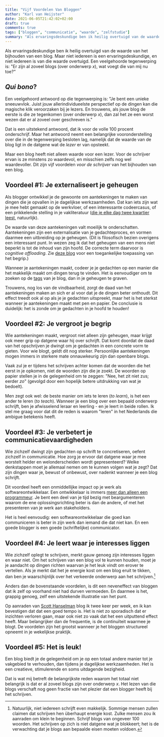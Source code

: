 ```yaml
---
title: "Vijf Voordelen Van Bloggen"
author: "Karl van Heijster"
date: 2021-06-05T21:42:02+02:00
draft: true
comments: true
tags: ["bloggen", "communicatie", "waarde", "zelfstudie"]
summary: "Als ervaringsdeskundige ben ik heilig overtuigd van de waarde van het bijhouden van een blog - voor de lezer, maar misschien nog wel meer voor de schrijver. Dit zijn vijf voordelen *voor de schrijver* van het bijhouden van een blog."
---
```


Als ervaringsdeskundige ben ik heilig overtuigd van de waarde van het bijhouden van een blog. Maar niet iedereen is een ervaringsdeskundige, en niet iedereen is van die waarde overtuigd. Een veelgehoorde tegenwerping is: "Er zijn al zoveel blogs (over onderwerp *x*), wat voegt die van mij nu toe?"


## *Qui bono*?


Een veelgehoord antwoord op die tegenwerping is: "Je bent een unieke sneeuwvlok. Juist jouw allerindividueelste perspectief op de dingen kan die magische klik veroorzaken bij je lezers. En trouwens, als jouw blog de eerste is die ze tegenkomen (over onderwerp *x*), dan zal het ze een worst wezen dat er al zoveel over geschreven is."


Dat is een uitstekend antwoord, dat ik voor de volle 100 procent  onderschrijf. Maar het antwoord neemt een belangrijke vooronderstelling over die in de tegenwerping besloten lag, namelijk dat de waarde van de blog ligt in de datgene wat de *lezer* er van opsteekt.


Maar een blog heeft niet alleen waarde voor een lezer. Voor de schrijver ervan is ze minstens zo waardevol, en misschien zelfs nog wel waardevoller. Dit zijn vijf voordelen *voor de schrijver* van het bijhouden van een blog.


## Voordeel #1: Je externaliseert je geheugen


Als blogger ontwikkel je de gewoonte om aantekeningen te maken van dingen die je opvallen in je dagelijkse werkzaamheden. Dat kan iets zijn wat je mee hebt gemaakt op de werkvloer, of een interessante codeercasus, of een prikkelende stelling in je vakliteratuur ([die je elke dag twee kwartier leest](/blog/21/05/lees-elke-dag-een-kwartier-over-je-vak/), natuurlijk).


De waarde van deze aantekeningen valt moeilijk te onderschatten. Aantekeningen zijn een externalisatie van je gedachteproces, en vormen daarmee een uitbreiding op je geheugen. (Dit is filosofisch bezien overigens een interessant punt. In wezen zeg ik dat het geheugen van een mens niet beperkt is tot de inhoud van zijn hoofd. De correcte term daarvoor is *cognitive offloading*. Zie [deze blog](https://bijnaderinzien.com/2020/04/08/conventies-verander-je-niet-door-elkaar-de-les-te-lezen/) voor een toegankelijke toepassing van het begrip.)


Wanneer je aantekeningen maakt, codeer je je gedachten op een manier die het makkelijk maakt om dingen terug te vinden. Het is eenvoudiger om te zoeken op de [tags](/tags) van je blog, dan in je geheugen te graven. 


Trouwens, nog los van de vindbaarheid, zorgt de daad van het aantekeningen maken an sich er al voor dat je de dingen beter onthoudt. Dit effect treedt ook al op als je je gedachten uitspreekt, maar het is het sterkst wanneer je aantekeningen maakt met pen en papier. De conclusie is duidelijk: het is zonde om je gedachten in je hoofd te houden!


## Voordeel #2: Je vergroot je begrip


Wie aantekeningen maakt, vergroot niet alleen zijn geheugen, maar krijgt ook meer grip op datgene waar hij over schrijft. Dat komt doordat de daad van het opschrijven je dwingt om je gedachten in een concrete vorm te gieten. Voor wie blogt, geldt dit nog sterker. Persoonlijke aantekeningen mogen immers in sterkere mate onnauwkeurig zijn dan openbare blogs.


Vaak zul je er tijdens het schrijven achter komen dat de woorden die het eerst in je opkomen, niet de woorden zijn die je zoekt. De woorden op papier stellen je in de gelegenheid om te zeggen: "Nee, het zit niet zus; eerder *zo*" (gevolgd door een hopelijk betere uitdrukking van wat je bedoelt).


Men zegt ook wel: de beste manier om iets te leren (*to learn*), is het een ander te leren (*to teach*). Wanneer je een blog over een bepaald onderwerp schrijft, ben je afwisselend leraar en leerling - en je leert in beide rollen. Ik stel me graag voor dat dit de reden is waarom "leren" in het Nederlands die ambigue betekenis heeft.


## Voordeel #3: Je verbetert je communicatievaardigheden


Wie zichzelf dwingt zijn gedachten op schrift te concretiseren, oefent zichzelf in communicatie. Hoe zorg je ervoor dat datgene waar je mee worstelt helder en welonderscheiden wordt gepresenteerd? Welke denkstappen moet je allemaal nemen om te kunnen volgen wat je zegt? Dat zijn dingen waar je, bewust of onbewust, over nadenkt wanneer je een blog schrijft.


Dit voordeel heeft een onmiddellijke impact op je werk als softwareontwikkelaar. Een ontwikkelaar is immers [meer dan alleen een programmeur](/blog/21/06/empathie-met-je-stakeholders/). Je bent een deel van je tijd bezig met beargumenteren waarom de ene oplossingsrichting beter is dan de andere, of met het presenteren van je werk aan stakeholders.


Het is heel eenvoudig: een softwareontwikkelaar die goed kan communiceren is beter in zijn werk dan iemand die dat niet kan. En een goede blogger is een goede (schriftelijke) communicator. 


## Voordeel #4: Je leert waar je interesses liggen


Wie zichzelf oplegt te schrijven, merkt gauw genoeg zijn interesses liggen en waar niet. Om het schrijven van een blog vol te kunnen houden, moet je je aandacht op dingen richten waarvan je het leuk vindt om erover te vertellen. Als je merkt dat het je energie kost om een blog eruit te tikken, dan ben je waarschijnlijk over het verkeerde onderwerp aan het schrijven.[^1]


Anders dan de bovenstaande voordelen, is dit een neveneffect van bloggen dat ik zelf op voorhand niet had durven vermoeden. En daarmee is het, grappig genoeg, zelf een uitstekende illustratie van het punt.


Op aanraden van [Scott Hanselman](https://www.youtube.com/watch?v=8HE5LJwAv1k) blog ik twee keer per week, en ik kan bevestigen dat dat een goed tempo is. Het is niet zo sporadisch dat er inzichten verloren gaan, maar ook niet zo vaak dat het een uitputtend effect heeft. Maar belangrijker dan de frequentie, is de continuïteit waarmee je blogt. De voordelen zijn het grootst wanneer je het bloggen structureel opneemt in je wekelijkse praktijk.


## Voordeel #5: Het is leuk!


Een blog biedt je de gelegenheid om je op een totaal andere manier tot je vakgebied te verhouden, dan tijdens je dagelijkse werkzaamheden. Het is een creatieve, stimulerende en soms uitdagende bezigheid. 


Dat is wat mij betreft de belangrijkste reden waarom het totaal niet belangrijk is dat er al zoveel blogs zijn over onderwerp *x*. Het lezen van die blogs verschaft nog geen fractie van het plezier dat een blogger heeft bij het schrijven. 


[^1]: Natuurlijk, niet iedereen schrijft even makkelijk. Sommige mensen zullen claimen dat schrijven hen überhaupt energie kost. Zulke mensen zou ik aanraden om klein te beginnen. Schrijf blogs van ongeveer 100 woorden. Het schrijven op zich is niet datgene wat je blokkeert; het is de verwachting dat je blogs aan bepaalde eisen moeten voldoen. 
